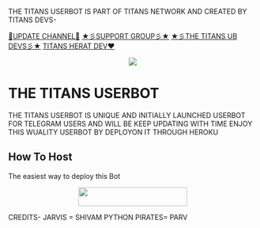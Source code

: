THE TITANS USERBOT IS PART OF TITANS NETWORK AND CREATED BY TITANS DEVS-

[💎UPDATE CHANNEL💎](https://t.me/THETITANS_USERBOT)
[★彡SUPPORT GROUP彡★](https://t.me/THETITANS_USERBOT_HELP)
[★彡THE TITANS UB DEVS彡★](https://t.me/THETITANS_USERBOT_HELP)
[TITANS HERAT DEV❤️](https://t.me/realtitan)
<p align="center">
  <img src="https://telegra.ph/file/a4757944330e144790425.jpg">
</p>

# THE TITANS USERBOT 
 THE TITANS USERBOT IS UNIQUE AND INITIALLY LAUNCHED USERBOT FOR TELEGRAM USERS AND WILL BE KEEP UPDATING WITH TIME ENJOY THIS WUALITY USERBOT BY DEPLOYON IT THROUGH HEROKU 

## How To Host
The easiest way to deploy this Bot
<p align="center"><a href="https://heroku.com/deploy?template=https://github.com/titanscoder/THE-TITANS-USERBOT"> <img src="https://img.shields.io/badge/Deploy%20To%20Heroku-GOLDEN?style=for-the-badge&logo=heroku" width="220" height="38.45"/></a></p>
 
CREDITS-
JARVIS = SHIVAM
PYTHON PIRATES= PARV
